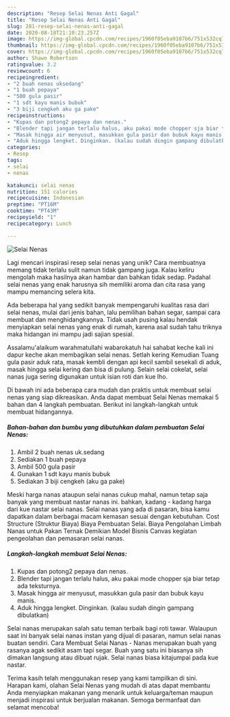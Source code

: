 ```yaml
---
description: "Resep Selai Nenas Anti Gagal"
title: "Resep Selai Nenas Anti Gagal"
slug: 281-resep-selai-nenas-anti-gagal
date: 2020-08-18T21:10:23.257Z
image: https://img-global.cpcdn.com/recipes/1960f05eba9107b6/751x532cq70/selai-nenas-foto-resep-utama.jpg
thumbnail: https://img-global.cpcdn.com/recipes/1960f05eba9107b6/751x532cq70/selai-nenas-foto-resep-utama.jpg
cover: https://img-global.cpcdn.com/recipes/1960f05eba9107b6/751x532cq70/selai-nenas-foto-resep-utama.jpg
author: Shawn Robertson
ratingvalue: 3.2
reviewcount: 6
recipeingredient:
- "2 buah nenas uksedang"
- "1 buah pepaya"
- "500 gula pasir"
- "1 sdt kayu manis bubuk"
- "3 biji cengkeh aku ga pake"
recipeinstructions:
- "Kupas dan potong2 pepaya dan nenas."
- "Blender tapi jangan terlalu halus, aku pakai mode chopper sja biar tetap ada teksturnya."
- "Masak hingga air menyusut, masukkan gula pasir dan bubuk kayu manis."
- "Aduk hingga lengket. Dinginkan. (kalau sudah dingin gampang dibulatkan)"
categories:
- Resep
tags:
- selai
- nenas

katakunci: selai nenas 
nutrition: 151 calories
recipecuisine: Indonesian
preptime: "PT16M"
cooktime: "PT43M"
recipeyield: "1"
recipecategory: Lunch

---
```



![Selai Nenas](https://img-global.cpcdn.com/recipes/1960f05eba9107b6/751x532cq70/selai-nenas-foto-resep-utama.jpg)

Lagi mencari inspirasi resep selai nenas yang unik? Cara membuatnya memang tidak terlalu sulit namun tidak gampang juga. Kalau keliru mengolah maka hasilnya akan hambar dan bahkan tidak sedap. Padahal selai nenas yang enak harusnya sih memiliki aroma dan cita rasa yang mampu memancing selera kita.

Ada beberapa hal yang sedikit banyak mempengaruhi kualitas rasa dari selai nenas, mulai dari jenis bahan, lalu pemilihan bahan segar, sampai cara membuat dan menghidangkannya. Tidak usah pusing kalau hendak menyiapkan selai nenas yang enak di rumah, karena asal sudah tahu triknya maka hidangan ini mampu jadi sajian spesial.

Assalamu&#39;alaikum warahmatullahi wabarokatuh hai sahabat keche kali ini dapur keche akan membagikan selai nenas. Setlah kering Kemudian Tuang gula pasir aduk rata, masak kembli dengan api kecil sambil sesekali di aduk, masak hingga selai kering dan bisa di pulung. Selain selai cokelat, selai nanas juga sering digunakan untuk isian roti dan kue lho.


Di bawah ini ada beberapa cara mudah dan praktis untuk membuat selai nenas yang siap dikreasikan. Anda dapat membuat Selai Nenas memakai 5 bahan dan 4 langkah pembuatan. Berikut ini langkah-langkah untuk membuat hidangannya.

<!--inarticleads1-->

##### Bahan-bahan dan bumbu yang dibutuhkan dalam pembuatan Selai Nenas:

1. Ambil 2 buah nenas uk.sedang
1. Sediakan 1 buah pepaya
1. Ambil 500 gula pasir
1. Gunakan 1 sdt kayu manis bubuk
1. Sediakan 3 biji cengkeh (aku ga pake)


Meski harga nanas ataupun selai nanas cukup mahal, namun tetap saja banyak yang membuat nastar nanas ini. bahkan, kadang - kadang harga dari kue nastar selai nanas. Selai nanas yang ada di pasaran, bisa kamu dapatkan dalam berbagai macam kemasan sesuai dengan kebutuhan. Cost Structure (Struktur Biaya) Biaya Pembuatan Selai. Biaya Pengolahan Limbah Nanas untuk Pakan Ternak Demikian Model Bisnis Canvas kegiatan pengeolahan dan pemasaran selai nanas. 

<!--inarticleads2-->

##### Langkah-langkah membuat Selai Nenas:

1. Kupas dan potong2 pepaya dan nenas.
1. Blender tapi jangan terlalu halus, aku pakai mode chopper sja biar tetap ada teksturnya.
1. Masak hingga air menyusut, masukkan gula pasir dan bubuk kayu manis.
1. Aduk hingga lengket. Dinginkan. (kalau sudah dingin gampang dibulatkan)


Selai nanas merupakan salah satu teman terbaik bagi roti tawar. Walaupun saat ini banyak selai nanas instan yang dijual di pasaran, namun selai nanas buatan sendiri. Cara Membuat Selai Nanas - Nanas merupakan buah yang rasanya agak sedikit asam tapi segar. Buah yang satu ini biasanya sih dimakan langsung atau dibuat rujak. Selai nanas biasa kitajumpai pada kue nastar. 

Terima kasih telah menggunakan resep yang kami tampilkan di sini. Harapan kami, olahan Selai Nenas yang mudah di atas dapat membantu Anda menyiapkan makanan yang menarik untuk keluarga/teman maupun menjadi inspirasi untuk berjualan makanan. Semoga bermanfaat dan selamat mencoba!
